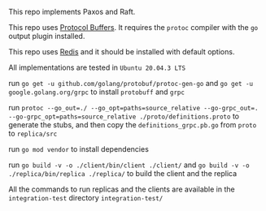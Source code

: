 This repo implements Paxos and Raft.

This repo uses [Protocol Buffers](https://developers.google.com/protocol-buffers/).
It requires the ```protoc``` compiler with the ```go``` output plugin installed.

This repo uses [Redis](https://redis.io/topics/quickstart) and it should be installed with default options.

All implementations are tested in ```Ubuntu 20.04.3 LTS```

run ```go get -u github.com/golang/protobuf/protoc-gen-go``` and ```go get -u google.golang.org/grpc``` to install ```protobuff``` and ```grpc```


run ```protoc --go_out=./ --go_opt=paths=source_relative --go-grpc_out=. --go-grpc_opt=paths=source_relative ./proto/definitions.proto``` to generate the stubs, and then copy the ```definitions_grpc.pb.go``` from ```proto``` to ```replica/src```



run ```go mod vendor``` to install dependencies


run ```go build -v -o ./client/bin/client ./client/``` and ```go build -v -o ./replica/bin/replica ./replica/``` to build the client and the replica


All the commands to run replicas and the clients are available in the ```integration-test``` directory ```integration-test/``` 